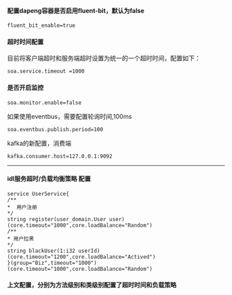 #### 配置dapeng容器是否启用fluent-bit，默认为false

```
fluent_bit_enable=true
```

#### 超时时间配置

目前将客户端超时和服务端超时设置为统一的一个超时时间，配置如下：

```
soa.service.timeout =1000
```

#### 是否开启监控

```
soa.monitor.enable=false
```

如果使用eventbus，需要配置轮询时间,100ms

```
soa.eventbus.publish.period=100
```

kafka的新配置，消费端

```
kafka.consumer.host=127.0.0.1:9092
```

---

#### idl服务超时/负载均衡策略 配置

```
service UserService{
/**
*  用户注册
*/
string register(user_domain.User user)
(core.timeout="1000",core.loadBalance="Random")
/**
* 用户拉黑
*/
string blackUser(1:i32 userId)
(core.timeout="1200",core.loadBalance="Actived")
}(group="Biz",timeout="1000")
(core.timeout="1000",core.loadBalance="Random")
```

#### 上文配置，分别为方法级别和类级别配置了超时时间和负载策略
